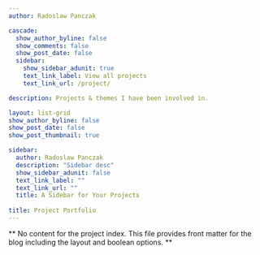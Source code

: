 ```yaml
---
author: Radoslaw Panczak

cascade:
  show_author_byline: false
  show_comments: false
  show_post_date: false
  sidebar:
    show_sidebar_adunit: true
    text_link_label: View all projects
    text_link_url: /project/

description: Projects & themes I have been involved in.

layout: list-grid
show_author_byline: false
show_post_date: false
show_post_thumbnail: true

sidebar:
  author: Radoslaw Panczak
  description: "Sidebar desc"
  show_sidebar_adunit: false
  text_link_label: ""
  text_link_url: ""
  title: A Sidebar for Your Projects
  
title: Project Portfolio
---
```


** No content for the project index. This file provides front matter for the blog including the layout and boolean options. **
